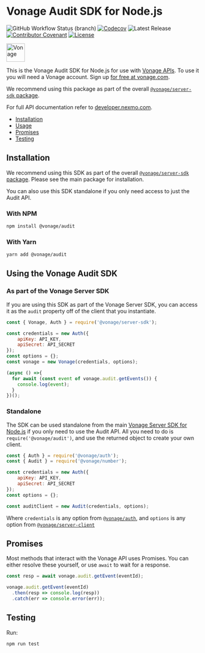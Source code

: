 # Vonage Audit SDK for Node.js

![GitHub Workflow Status (branch)](https://img.shields.io/github/workflow/status/vonage/vonage-node-sdk/Vonage/3.x?logo=github&style=flat-square&label=Workflow%20Build)
[![Codecov](https://img.shields.io/codecov/c/github/vonage/vonage-node-sdk?label=Codecov&logo=codecov&style=flat-square)](https://codecov.io/gh/Vonage/vonage-server-sdk)
![Latest Release](https://img.shields.io/npm/v/@vonage/number)
[![Contributor Covenant](https://img.shields.io/badge/Contributor%20Covenant-v2.0%20adopted-ff69b4.svg?style=flat-square)](../../CODE_OF_CONDUCT.md)
[![License](https://img.shields.io/npm/l/@vonage/number?label=License&style=flat-square)][license]

<img src="https://developer.nexmo.com/images/logos/vbc-logo.svg" height="48px" alt="Vonage" />

This is the Vonage Audit SDK for Node.js for use with
[Vonage APIs](https://www.vonage.com/). To use it you will need a Vonage
account. Sign up [for free at vonage.com][signup].

We recommend using this package as part of the overall [
`@vonage/server-sdk` package](https://github.com/vonage/vonage-node-sdk).

For full API documentation refer to [developer.nexmo.com](https://developer.nexmo.com/).

* [Installation](#installation)
* [Usage](#using-the-vonage-number-sdk)
* [Promises](#promises)
* [Testing](#testing)

## Installation

We recommend using this SDK as part of the overall [
`@vonage/server-sdk` package](https://github.com/vonage/vonage-node-sdk).
Please see the main package for installation.

You can also use this SDK standalone if you only need access to just the
Audit API.

### With NPM

```bash
npm install @vonage/audit
```

### With Yarn

```bash
yarn add @vonage/audit
```

## Using the Vonage Audit SDK

### As part of the Vonage Server SDK

If you are using this SDK as part of the Vonage Server SDK, you can access it
as the `audit` property off of the client that you instantiate.

```js
const { Vonage, Auth } = require('@vonage/server-sdk');

const credentials = new Auth({
    apiKey: API_KEY,
    apiSecret: API_SECRET
});
const options = {};
const vonage = new Vonage(credentials, options);

(async () =>{
  for await (const event of vonage.audit.getEvents()) {
    console.log(event);
  }
})();


```

### Standalone

The SDK can be used standalone from the main
[Vonage Server SDK for Node.js](https://github.com/vonage/vonage-node-sdk) if
you only need to use the Audit API. All you need to do is
`require('@vonage/audit')`, and use the returned object to create your own
client.

```js
const { Auth } = require('@vonage/auth');
const { Audit } = require('@vonage/number');

const credentials = new Auth({
    apiKey: API_KEY,
    apiSecret: API_SECRET
});
const options = {};

const auditClient = new Audit(credentials, options);
```

Where `credentials` is any option from [`@vonage/auth`](https://github.com/Vonage/vonage-node-sdk/tree/3.x/readme/packages/auth#options),
and `options` is any option from [`@vonage/server-client`](https://github.com/Vonage/vonage-node-sdk/tree/3.x/readme/packages/server-client#options)

## Promises

Most methods that interact with the Vonage API uses Promises. You can either
resolve these yourself, or use `await` to wait for a response.

```js
const resp = await vonage.audit.getEvent(eventId);

vonage.audit.getEvent(eventId)
  .then(resp => console.log(resp))
  .catch(err => console.error(err));
```

## Testing

Run:

```bash
npm run test
```

[signup]: https://dashboard.nexmo.com/sign-up?utm_source=DEV_REL&utm_medium=github&utm_campaign=node-server-sdk
[license]: ../../LICENSE.txt
